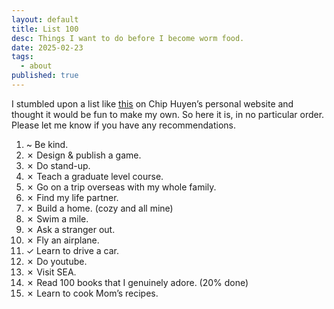 ```yaml
---
layout: default
title: List 100
desc: Things I want to do before I become worm food.
date: 2025-02-23
tags:
  - about
published: true
---
```


I stumbled upon a list like [this](https://huyenchip.com/list-100/) on Chip Huyen’s personal website and thought it would be fun to make my own. So here it is, in no particular order. Please let me know if you have any recommendations.

1. ~ Be kind.
2. ✗ Design & publish a game.
3. ✗ Do stand-up.
4. ✗ Teach a graduate level course.
5. ✗ Go on a trip overseas with my whole family.
6. ✗ Find my life partner.
7. ✗ Build a home. (cozy and all mine)
8. ✗ Swim a mile.
9. ✗ Ask a stranger out.
10. ✗ Fly an airplane.
11. ✓ Learn to drive a car.
12. ✗ Do youtube.
13. ✗ Visit SEA.
14. ✗ Read 100 books that I genuinely adore. (20% done)
15. ✗ Learn to cook Mom’s recipes.
